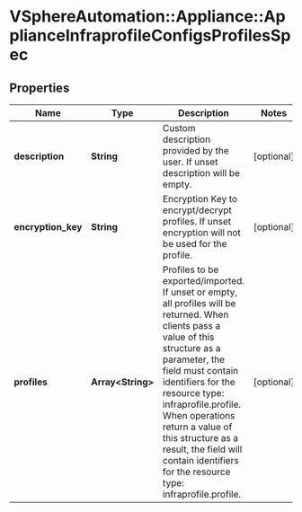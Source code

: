# VSphereAutomation::Appliance::ApplianceInfraprofileConfigsProfilesSpec

## Properties
Name | Type | Description | Notes
------------ | ------------- | ------------- | -------------
**description** | **String** | Custom description provided by the user. If unset description will be empty. | [optional] 
**encryption_key** | **String** | Encryption Key to encrypt/decrypt profiles. If unset encryption will not be used for the profile. | [optional] 
**profiles** | **Array&lt;String&gt;** | Profiles to be exported/imported. If unset or empty, all profiles will be returned. When clients pass a value of this structure as a parameter, the field must contain identifiers for the resource type: infraprofile.profile. When operations return a value of this structure as a result, the field will contain identifiers for the resource type: infraprofile.profile. | [optional] 


